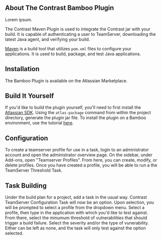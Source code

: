 <!--
title: "Contrast Bamboo Plugin"
description: "Sample Bamboo plugin using the Contrast Java SDK"
tags: "Bamboo SDK Integration Java"
-->

## About The Contrast Bamboo Plugin 

Lorem ipsum.

The Contrast Maven Plugin is used to integrate the Contrast jar with your build. It is capable of authenticating a user to TeamServer, downloading the latest Java agent, and verifying your build.

[Maven](https://maven.apache.org/) is a build tool that utilizes `pom.xml` files to configure your applications. It is used to build, package, and test Java applications.

## Installation
The Bamboo Plugin is available on the Atlassian Marketplace. 

## Build It Yourself
If you'd like to build the plugin yourself, you'll need to first install the [Atlassian SDK](https://developer.atlassian.com/docs/getting-started/set-up-the-atlassian-plugin-sdk-and-build-a-project). Using the `atlas-package` command from within the project directory, generate the plugin jar file. To install the plugin on a Bamboo environment, use the tutorial [here](https://confluence.atlassian.com/bamboo/installing-a-plugin-289277265.html).

## Configuration
To create a teamserver profile for use in a task, login to an administrator account and open the administrator overview page. On the sidebar, under Add-ons, open "Teamserver Profiles". From here, you can create, modify, or delete profiles. Once you have created a profile, you will be able to run a the TeamServer Threshold Task.

## Task Building
Under the build plan for a project, add a task in the usual way. Contrast TeamServer Configuration Task will now be an option. Upon selection, you will be prompted to select a profile from the dropdown menu. Select a profile, then type in the application with which you'd like to test against. From there, select the minumum threshold of vulnerabilities that should trigger a build failure. Select the severity and/or the type of vunerability. Either can be left as none, and the task will only test against the option selected.